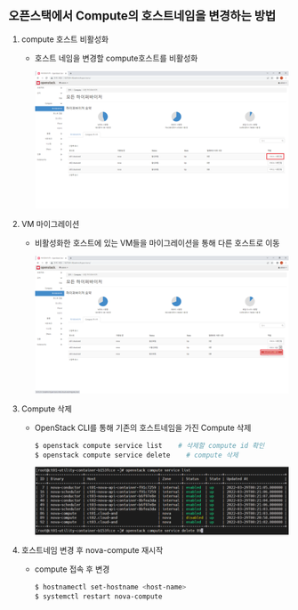 ## 오픈스택에서 Compute의 호스트네임을 변경하는 방법

1. compute 호스트 비활성화

   - 호스트 네임을 변경할 compute호스트를 비활성화

     ![1](images/1.png)

2. VM 마이그레이션

   - 비활성화한 호스트에 있는 VM들을 마이그레이션을 통해 다른 호스트로 이동

     ![2](images/2.png)

3. Compute 삭제

   - OpenStack CLI를 통해 기존의 호스트네임을 가진 Compute 삭제

     ```bash
     $ openstack compute service list    # 삭제할 compute id 확인
     $ openstack compute service delete    # compute 삭제
     ```

     ![3](images/3.png)

4. 호스트네임 변경 후 nova-compute 재시작
   - compute 접속 후 변경
   
     ```bash
     $ hostnamectl set-hostname <host-name>
     $ systemctl restart nova-compute
     ```

